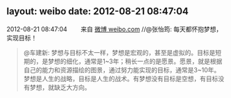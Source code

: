 layout: weibo
date: 2012-08-21 08:47:04
---
2012-08-21 08:47:04  &nbsp;&nbsp;&nbsp;&nbsp;&nbsp;&nbsp; 来自 <a href="http://weibo.com/" rel="nofollow">微博 weibo.com</a>
//@张怡筠: 每天都怀抱梦想，实现目标！
>  @车建新: 梦想与目标不太一样，梦想是宏观的，甚至是虚拟的。目标是短期的，是梦想的细化，通常是1~3年；稍长一点的是愿景。愿景，就是根据自己的能力和资源描绘的图景，通过努力能实现的目标，通常是3~10年。梦想是人生的战略，目标是人生的战术。有梦想没有目标是空想，有目标没有梦想，就缺乏大方向。 ​​​
